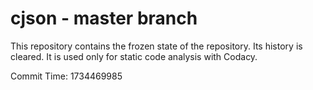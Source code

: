 # cjson - master branch

This repository contains the frozen state of the repository.
Its history is cleared. It is used only for static code
analysis with Codacy.

Commit Time: 1734469985